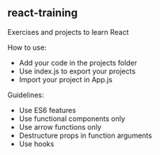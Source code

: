 ## react-training

Exercises and projects to learn React

How to use:

- Add your code in the projects folder
- Use index.js to export your projects
- Import your project in App.js

Guidelines:

- Use ES6 features
- Use functional components only
- Use arrow functions only
- Destructure props in function arguments
- Use hooks
